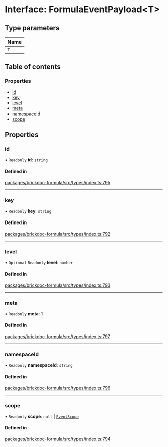 # Interface: FormulaEventPayload<T\>

## Type parameters

| Name |
| :------ |
| `T` |

## Table of contents

### Properties

- [id](FormulaEventPayload.md#id)
- [key](FormulaEventPayload.md#key)
- [level](FormulaEventPayload.md#level)
- [meta](FormulaEventPayload.md#meta)
- [namespaceId](FormulaEventPayload.md#namespaceid)
- [scope](FormulaEventPayload.md#scope)

## Properties

### <a id="id" name="id"></a> id

• `Readonly` **id**: `string`

#### Defined in

[packages/brickdoc-formula/src/types/index.ts:795](https://github.com/brickdoc/brickdoc/blob/main/packages/brickdoc-formula/src/types/index.ts#L795)

___

### <a id="key" name="key"></a> key

• `Readonly` **key**: `string`

#### Defined in

[packages/brickdoc-formula/src/types/index.ts:792](https://github.com/brickdoc/brickdoc/blob/main/packages/brickdoc-formula/src/types/index.ts#L792)

___

### <a id="level" name="level"></a> level

• `Optional` `Readonly` **level**: `number`

#### Defined in

[packages/brickdoc-formula/src/types/index.ts:793](https://github.com/brickdoc/brickdoc/blob/main/packages/brickdoc-formula/src/types/index.ts#L793)

___

### <a id="meta" name="meta"></a> meta

• `Readonly` **meta**: `T`

#### Defined in

[packages/brickdoc-formula/src/types/index.ts:797](https://github.com/brickdoc/brickdoc/blob/main/packages/brickdoc-formula/src/types/index.ts#L797)

___

### <a id="namespaceid" name="namespaceid"></a> namespaceId

• `Readonly` **namespaceId**: `string`

#### Defined in

[packages/brickdoc-formula/src/types/index.ts:796](https://github.com/brickdoc/brickdoc/blob/main/packages/brickdoc-formula/src/types/index.ts#L796)

___

### <a id="scope" name="scope"></a> scope

• `Readonly` **scope**: ``null`` \| [`EventScope`](EventScope.md)

#### Defined in

[packages/brickdoc-formula/src/types/index.ts:794](https://github.com/brickdoc/brickdoc/blob/main/packages/brickdoc-formula/src/types/index.ts#L794)
